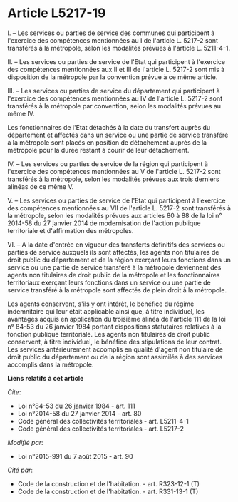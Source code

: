 # Article L5217-19

I. – Les services ou parties de service des communes qui participent à l'exercice des compétences mentionnées au I de
l'article L. 5217-2 sont transférés à la métropole, selon les modalités prévues à l'article L. 5211-4-1.

II. – Les services ou parties de service de l'Etat qui participent à l'exercice des compétences mentionnées aux II et III de
l'article L. 5217-2 sont mis à disposition de la métropole par la convention prévue à ce même article.

III. – Les services ou parties de service du département qui participent à l'exercice des compétences mentionnées au IV de
l'article L. 5217-2 sont transférés à la métropole par convention, selon les modalités prévues au même IV.

Les fonctionnaires de l'Etat détachés à la date du transfert auprès du département et affectés dans un service ou une partie
de service transféré à la métropole sont placés en position de détachement auprès de la métropole pour la durée restant à
courir de leur détachement.

IV. – Les services ou parties de service de la région qui participent à l'exercice des compétences mentionnées au V de
l'article L. 5217-2 sont transférés à la métropole, selon les modalités prévues aux trois derniers alinéas de ce même V.

V. – Les services ou parties de service de l'Etat qui participent à l'exercice des compétences mentionnées au VII de
l'article L. 5217-2 sont transférés à la métropole, selon les modalités prévues aux articles 80 à 88 de la loi n° 2014-58 du
27 janvier 2014 de modernisation de l'action publique territoriale et d'affirmation des métropoles.

VI. – A la date d'entrée en vigueur des transferts définitifs des services ou parties de service auxquels ils sont affectés,
les agents non titulaires de droit public du département et de la région exerçant leurs fonctions dans un service ou une
partie de service transféré à la métropole deviennent des agents non titulaires de droit public de la métropole et les
fonctionnaires territoriaux exerçant leurs fonctions dans un service ou une partie de service transféré à la métropole sont
affectés de plein droit à la métropole.

Les agents conservent, s'ils y ont intérêt, le bénéfice du régime indemnitaire qui leur était applicable ainsi que, à titre
individuel, les avantages acquis en application du troisième alinéa de l'article 111 de la loi n° 84-53 du 26 janvier 1984
portant dispositions statutaires relatives à la fonction publique territoriale. Les agents non titulaires de droit public
conservent, à titre individuel, le bénéfice des stipulations de leur contrat. Les services antérieurement accomplis en
qualité d'agent non titulaire de droit public du département ou de la région sont assimilés à des services accomplis dans la
métropole.

**Liens relatifs à cet article**

_Cite_:

  - Loi n°84-53 du 26 janvier 1984 - art. 111
  - Loi n°2014-58 du 27 janvier 2014 - art. 80
  - Code général des collectivités territoriales - art. L5211-4-1
  - Code général des collectivités territoriales - art. L5217-2

_Modifié par_:

  - Loi n°2015-991 du 7 août 2015 - art. 90

_Cité par_:

  - Code de la construction et de l'habitation. - art. R323-12-1 (T)
  - Code de la construction et de l'habitation. - art. R331-13-1 (T)
